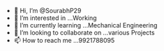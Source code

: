 - 👋 Hi, I’m @SourabhP29
- 👀 I’m interested in ...Working
- 🌱 I’m currently learning ...Mechanical Engineering
- 💞️ I’m looking to collaborate on ...various Projects
- 📫 How to reach me ...9921788095

<!---
SourabhP29/SourabhP29 is a ✨ special ✨ repository because its `README.md` (this file) appears on your GitHub profile.
You can click the Preview link to take a look at your changes.
--->
